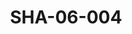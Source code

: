 ---
pid: SHA-06-004
title: SHA-06-004
language: en
original_label: 
rights: Sharhabil Ahmed
location_of_original: Sharhabil Ahmed
photographer_or_studio: 
scanned_from: photograph 9.9 by 12.6
_date: 1971-1972
location: Khartoum
description: Drummer in Sharhabil Ahmed's band, Ethiopian-Sudanese, named 'Adil
additional_notes: 
permission_display: 'yes'
on_server: 'no'
on_website: 'no'
permalink: /photopages/en/SHA-06-004.html
layout: photo-page
---